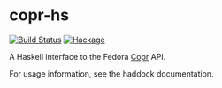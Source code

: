 # copr-hs

[![Build Status](https://travis-ci.org/CodeBlock/copr-hs.png)](https://travis-ci.org/CodeBlock/copr-hs)
[![Hackage](http://img.shields.io/hackage/v/copr.png)](http://hackage.haskell.org/package/copr)

A Haskell interface to the Fedora [Copr](http://copr.fedoraproject.org) API.

For usage information, see the haddock documentation.
